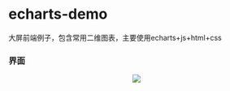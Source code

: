 # echarts-demo
大屏前端例子，包含常用二维图表，主要使用echarts+js+html+css
### 界面
<div align=center>
<img src="https://github.com/blueorwild/echarts-demo/tree/master/images/demo.png"/>
</div>

